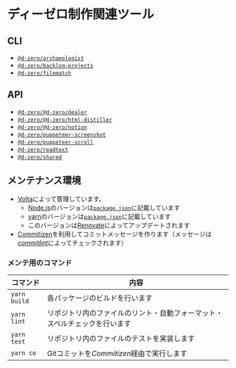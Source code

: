 # ディーゼロ制作関連ツール

## CLI

- [`@d-zero/archaeologist`](./packages/%40d-zero/archaeologist/README.md)
- [`@d-zero/backlog-projects`](./packages/%40d-zero/backlog-projects/README.md)
- [`@d-zero/filematch`](./packages/%40d-zero/filematch/README.md)

## API

- [`@d-zero/@d-zero/dealer`](./packages/%40d-zero/dealer/README.md)
- [`@d-zero/@d-zero/html-distiller`](./packages/%40d-zero/html-distiller/README.md)
- [`@d-zero/@d-zero/notion`](./packages/%40d-zero/notion/README.md)
- [`@d-zero/puppeteer-screenshot`](./packages/%40d-zero/puppeteer-screenshot/README.md)
- [`@d-zero/puppeteer-scroll`](./packages/%40d-zero/puppeteer-scroll/README.md)
- [`@d-zero/readtext`](./packages/%40d-zero/readtext/README.md)
- [`@d-zero/shared`](./packages/%40d-zero/shared/README.md)

## メンテナンス環境

- [Volta](https://volta.sh/)によって管理しています。
  - [Node.js](https://nodejs.org/)のバージョンは[`package.json`](./package.json)に記載しています
  - [yarn](https://yarnpkg.com/)のバージョンは[`package.json`](./package.json)に記載しています
  - このバージョンは[Renovate](https://www.mend.io/renovate/)によってアップデートされます
- [Commitizen](https://github.com/commitizen/cz-cli)を利用してコミットメッセージを作ります（メッセージは[_commitlint_](https://commitlint.js.org/)によってチェックされます）

### メンテ用のコマンド

| コマンド     | 内容                                                                       |
| ------------ | -------------------------------------------------------------------------- |
| `yarn build` | 各パッケージのビルドを行います                                             |
| `yarn lint`  | リポジトリ内のファイルのリント・自動フォーマット・スペルチェックを行います |
| `yarn test`  | リポジトリ内のファイルのテストを実装します                                 |
| `yarn co`    | Gitコミットを*Commitizen*経由で実行します                                  |
